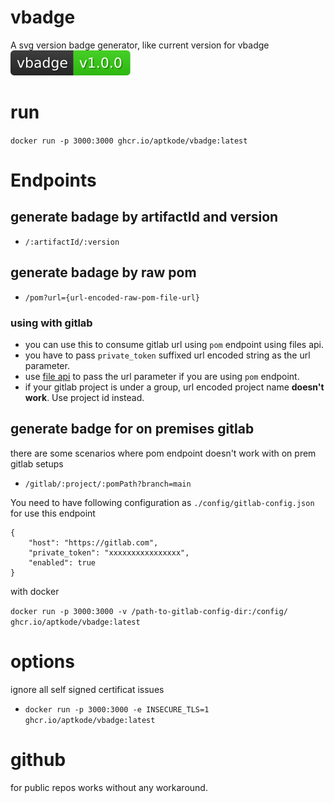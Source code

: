 # vbadge
A svg version badge generator, like current version for vbadge ![alt text](./v1.0.0.svg)

# run

`docker run -p 3000:3000 ghcr.io/aptkode/vbadge:latest`

# Endpoints

## generate badage by artifactId and version
- `/:artifactId/:version`

## generate badage by raw pom
- `/pom?url={url-encoded-raw-pom-file-url}`

### using with gitlab

- you can use this to consume gitlab url using `pom` endpoint using files api. 
- you have to pass `private_token` suffixed url encoded string as the url parameter.
- use [file api](https://docs.gitlab.com/ee/api/repository_files.html#get-raw-file-from-repository) to pass the url parameter if you are using `pom` endpoint.
- if your gitlab project is under a group, url encoded project name **doesn't work**. Use project id instead.

## generate badge for on premises gitlab
there are some scenarios where pom endpoint doesn't work with on prem gitlab setups
- `/gitlab/:project/:pomPath?branch=main`

You need to have following configuration as `./config/gitlab-config.json` for use this endpoint
```
{
    "host": "https://gitlab.com",
    "private_token": "xxxxxxxxxxxxxxxx",
    "enabled": true
}
```
with docker

`docker run -p 3000:3000 -v /path-to-gitlab-config-dir:/config/ ghcr.io/aptkode/vbadge:latest`

# options

ignore all self signed certificat issues
- `docker run -p 3000:3000 -e INSECURE_TLS=1 ghcr.io/aptkode/vbadge:latest`

# github

for public repos works without any workaround.
